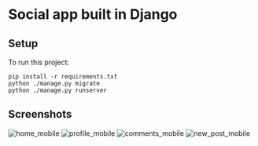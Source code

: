 # Social app built in Django

## Setup
To run this project:

```
pip install -r requirements.txt
python ./manage.py migrate
python ./manage.py runserver
```

## Screenshots 
![home_mobile](screenshots/home.png)
![profile_mobile](screenshots/profile.png)
![comments_mobile](screenshots/comments.png)
![new_post_mobile](screenshots/new_post.png)